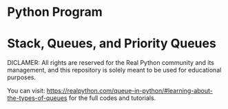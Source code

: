 # Python Program
# Stack, Queues, and Priority Queues

DICLAMER: All rights are reserved for the Real Python community and its management, and this repository is solely meant to be used for educational purposes.

You can visit: https://realpython.com/queue-in-python/#learning-about-the-types-of-queues for the full codes and tutorials.
